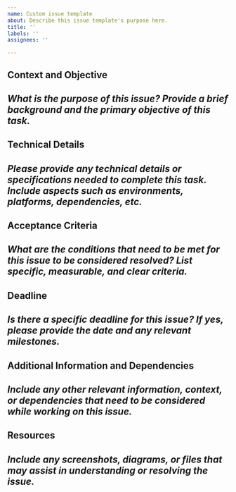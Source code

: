 ```yaml
---
name: Custom issue template
about: Describe this issue template's purpose here.
title: ''
labels: ''
assignees: ''

---
```


## Context and Objective
*What is the purpose of this issue? Provide a brief background and the primary objective of this task.*
- 

## Technical Details
*Please provide any technical details or specifications needed to complete this task. Include aspects such as environments, platforms, dependencies, etc.*
- 

## Acceptance Criteria
*What are the conditions that need to be met for this issue to be considered resolved? List specific, measurable, and clear criteria.*
- 

## Deadline
*Is there a specific deadline for this issue? If yes, please provide the date and any relevant milestones.*
- 

## Additional Information and Dependencies
*Include any other relevant information, context, or dependencies that need to be considered while working on this issue.*
- 

## Resources
*Include any screenshots, diagrams, or files that may assist in understanding or resolving the issue.*
-
